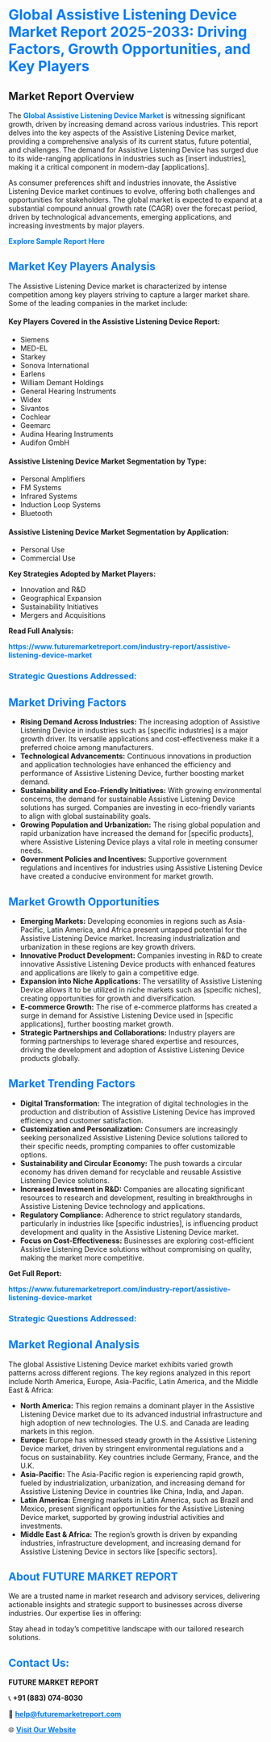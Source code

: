 <h1 style="color: #007BFF;">Global Assistive Listening Device Market Report 2025-2033: Driving Factors, Growth Opportunities, and Key Players</h1>

<section id="overview">
<h2>Market Report Overview</h2>
<p>The <a href="https://www.futuremarketreport.com/industry-report/assistive-listening-device-market" style="color: #007BFF; text-decoration: none;"><strong>Global Assistive Listening Device Market</strong></a> is witnessing significant growth, driven by increasing demand across various industries. This report delves into the key aspects of the Assistive Listening Device market, providing a comprehensive analysis of its current status, future potential, and challenges. The demand for Assistive Listening Device has surged due to its wide-ranging applications in industries such as [insert industries], making it a critical component in modern-day [applications].</p>
<p>As consumer preferences shift and industries innovate, the Assistive Listening Device market continues to evolve, offering both challenges and opportunities for stakeholders. The global market is expected to expand at a substantial compound annual growth rate (CAGR) over the forecast period, driven by technological advancements, emerging applications, and increasing investments by major players.</p>
</section>

<section id="overview">
<p><a href="https://www.futuremarketreport.com/request-sample/reportId=115628" style="color: #007BFF; text-decoration: none;"><strong>Explore Sample Report Here</strong></a></p>
</section>

<section id="key-players">
<h2 style="color: #007BFF;">Market Key Players Analysis</h2>
<p>The Assistive Listening Device market is characterized by intense competition among key players striving to capture a larger market share. Some of the leading companies in the market include:</p>
<h4>Key Players Covered in the Assistive Listening Device Report:</h4>
<ul><li>Siemens</li><li>MED-EL</li><li>Starkey</li><li>Sonova International</li><li>Earlens</li><li>William Demant Holdings</li><li>General Hearing Instruments</li><li>Widex</li><li>Sivantos</li><li>Cochlear</li><li>Geemarc</li><li>Audina Hearing Instruments</li><li>Audifon GmbH</li></ul>
<h4>Assistive Listening Device Market Segmentation by Type:</h4>
<ul><li>Personal Amplifiers</li><li>FM Systems</li><li>Infrared Systems</li><li>Induction Loop Systems</li><li>Bluetooth</li></ul>

<h4>Assistive Listening Device Market Segmentation by Application:</h4>
<ul><li>Personal Use</li><li>Commercial Use</li></ul>
<p><strong>Key Strategies Adopted by Market Players:</strong></p>
<ul>
<li>Innovation and R&D</li>
<li>Geographical Expansion</li>
<li>Sustainability Initiatives</li>
<li>Mergers and Acquisitions</li>
</ul>
</section>

<section>
<p><strong>Read Full Analysis: </strong></p><a href="https://www.futuremarketreport.com/industry-report/assistive-listening-device-market" style="color: #007BFF; text-decoration: none;"><strong>https://www.futuremarketreport.com/industry-report/assistive-listening-device-market</strong></a>
<h3 style="color: #007BFF;">Strategic Questions Addressed:</h3>
</section>

<section id="driving-factors">
<h2 style="color: #007BFF;">Market Driving Factors</h2>
<ul>
<li><strong>Rising Demand Across Industries:</strong> The increasing adoption of Assistive Listening Device in industries such as [specific industries] is a major growth driver. Its versatile applications and cost-effectiveness make it a preferred choice among manufacturers.</li>
<li><strong>Technological Advancements:</strong> Continuous innovations in production and application technologies have enhanced the efficiency and performance of Assistive Listening Device, further boosting market demand.</li>
<li><strong>Sustainability and Eco-Friendly Initiatives:</strong> With growing environmental concerns, the demand for sustainable Assistive Listening Device solutions has surged. Companies are investing in eco-friendly variants to align with global sustainability goals.</li>
<li><strong>Growing Population and Urbanization:</strong> The rising global population and rapid urbanization have increased the demand for [specific products], where Assistive Listening Device plays a vital role in meeting consumer needs.</li>
<li><strong>Government Policies and Incentives:</strong> Supportive government regulations and incentives for industries using Assistive Listening Device have created a conducive environment for market growth.</li>
</ul>
</section>

<section id="growth-opportunities">
<h2 style="color: #007BFF;">Market Growth Opportunities</h2>
<ul>
<li><strong>Emerging Markets:</strong> Developing economies in regions such as Asia-Pacific, Latin America, and Africa present untapped potential for the Assistive Listening Device market. Increasing industrialization and urbanization in these regions are key growth drivers.</li>
<li><strong>Innovative Product Development:</strong> Companies investing in R&D to create innovative Assistive Listening Device products with enhanced features and applications are likely to gain a competitive edge.</li>
<li><strong>Expansion into Niche Applications:</strong> The versatility of Assistive Listening Device allows it to be utilized in niche markets such as [specific niches], creating opportunities for growth and diversification.</li>
<li><strong>E-commerce Growth:</strong> The rise of e-commerce platforms has created a surge in demand for Assistive Listening Device used in [specific applications], further boosting market growth.</li>
<li><strong>Strategic Partnerships and Collaborations:</strong> Industry players are forming partnerships to leverage shared expertise and resources, driving the development and adoption of Assistive Listening Device products globally.</li>
</ul>
</section>

<section id="trending-factors">
<h2 style="color: #007BFF;">Market Trending Factors</h2>
<ul>
<li><strong>Digital Transformation:</strong> The integration of digital technologies in the production and distribution of Assistive Listening Device has improved efficiency and customer satisfaction.</li>
<li><strong>Customization and Personalization:</strong> Consumers are increasingly seeking personalized Assistive Listening Device solutions tailored to their specific needs, prompting companies to offer customizable options.</li>
<li><strong>Sustainability and Circular Economy:</strong> The push towards a circular economy has driven demand for recyclable and reusable Assistive Listening Device solutions.</li>
<li><strong>Increased Investment in R&D:</strong> Companies are allocating significant resources to research and development, resulting in breakthroughs in Assistive Listening Device technology and applications.</li>
<li><strong>Regulatory Compliance:</strong> Adherence to strict regulatory standards, particularly in industries like [specific industries], is influencing product development and quality in the Assistive Listening Device market.</li>
<li><strong>Focus on Cost-Effectiveness:</strong> Businesses are exploring cost-efficient Assistive Listening Device solutions without compromising on quality, making the market more competitive.</li>
</ul>
</section>

<section>
<p><strong>Get Full Report: </strong></p><a href="https://www.futuremarketreport.com/industry-report/assistive-listening-device-market" style="color: #007BFF; text-decoration: none;"><strong>https://www.futuremarketreport.com/industry-report/assistive-listening-device-market</strong></a>
<h3 style="color: #007BFF;">Strategic Questions Addressed:</h3>
</section>


<section id="regional-analysis">
<h2 style="color: #007BFF;">Market Regional Analysis</h2>
<p>The global Assistive Listening Device market exhibits varied growth patterns across different regions. The key regions analyzed in this report include North America, Europe, Asia-Pacific, Latin America, and the Middle East & Africa:</p>
<ul>
<li><strong>North America:</strong> This region remains a dominant player in the Assistive Listening Device market due to its advanced industrial infrastructure and high adoption of new technologies. The U.S. and Canada are leading markets in this region.</li>
<li><strong>Europe:</strong> Europe has witnessed steady growth in the Assistive Listening Device market, driven by stringent environmental regulations and a focus on sustainability. Key countries include Germany, France, and the U.K.</li>
<li><strong>Asia-Pacific:</strong> The Asia-Pacific region is experiencing rapid growth, fueled by industrialization, urbanization, and increasing demand for Assistive Listening Device in countries like China, India, and Japan.</li>
<li><strong>Latin America:</strong> Emerging markets in Latin America, such as Brazil and Mexico, present significant opportunities for the Assistive Listening Device market, supported by growing industrial activities and investments.</li>
<li><strong>Middle East & Africa:</strong> The region’s growth is driven by expanding industries, infrastructure development, and increasing demand for Assistive Listening Device in sectors like [specific sectors].</li>
</ul>
</section>

<footer>
<h2 style="color: #007BFF;">About FUTURE MARKET REPORT</h2>
<p>We are a trusted name in market research and advisory services, delivering actionable insights and strategic support to businesses across diverse industries. Our expertise lies in offering:</p>

<p>Stay ahead in today’s competitive landscape with our tailored research solutions.</p>

<h2 style="color: #007BFF;">Contact Us:</h2>
<p><strong>FUTURE MARKET REPORT</strong></p>
<p>📞 <strong>+91 (883) 074-8030</strong></p>
<p>📧 <strong><a href="mailto:help@futuremarketreport.com" style="color: #007BFF;">help@futuremarketreport.com</a></strong></p>
<p>🌐 <strong><a href="https://www.futuremarketreport.com/" style="color: #007BFF;">Visit Our Website</a></strong></p>
</footer>